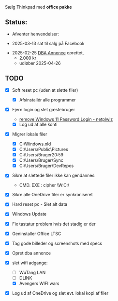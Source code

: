 Sælg Thinkpad med **office pakke**

## Status: 
* Afventer henvendelser: 
- 2025-03-13 sat til salg på Facebook
* 2025-02-25 [DBA Annonce](https://www.dba.dk/my-items/details/7648141) oprettet,
	* 2.000 kr
	* udløber 2025-04-26
## TODO
- [x] Soft reset pc (uden at slette filer)
	- [x] Afsinstallér alle programmer
- [x] Fjern login og slet gæstebruger
	- [remove Windows 11 Password Login - netplwiz ](https://answers.microsoft.com/en-us/windows/forum/all/how-to-remove-windows-11-password-login-i-want-to/182a06be-263f-4e7d-9be6-9d21c7f6f6f2) 
	- [x] Log ud af alle konti
- [x] Migrer lokale filer
	- [x] C:\Windows.old
	- [x] C:\Users\Public\Pictures
	- [x] C:\Users\Bruger20:59
	- [x] C:\Users\Bruger\Sync
	- [x] C:\Users\Bruger\DevRepos
- [x] Sikre at slettede filer ikke kan gendannes: 
	- CMD. EXE : cipher \W:C:\
- [x] Sikre alle OneDrive filer er synkroniseret
- [x] Hard reset pc - Slet alt data
- [x] Windows Update
- [x] Fix tastatur problem hvis det stadig er der
- [x] Geninstaller Office LTSC
- [x] Tag gode billeder og screenshots med specs
- [x] Opret dba annonce
- [x] slet wifi adgange:
	- [ ] WuTang LAN
	- [ ] DLINK
	- [x] Avengers WIFI wars
- [x] Log ud af OneDrive og slet evt. lokal kopi af filer



